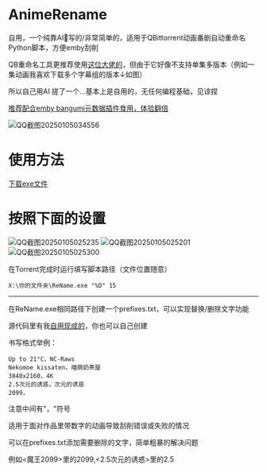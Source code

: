 # AnimeRename
自用，一个纯靠AI🤖写的/非常简单的，适用于QBittorrent动画番剧自动重命名Python脚本，方便emby刮削

QB重命名工具更推荐使用[这位大佬的](https://github.com/Nriver/Episode-ReName)，但由于它好像不支持单集多版本（例如一集动画我喜欢下载多个字幕组的版本↓如图）

所以自己用AI 搓了一个...基本上是自用的，无任何编程基础，见谅捏

[推荐配合emby bangumi元数据插件食用，体验翻倍](https://github.com/kookxiang/jellyfin-plugin-bangumi)

![QQ截图20250105034556](https://github.com/user-attachments/assets/68c984da-15f6-411d-b22c-ca842af95015)
# 使用方法
[下载exe文件](https://github.com/ikemenrourou/AnimeRename/releases)
# 按照下面的设置
![QQ截图20250105025235](https://github.com/user-attachments/assets/7f0e4a31-63c6-42e2-8d80-bd77c5522fdc)
![QQ截图20250105025201](https://github.com/user-attachments/assets/05be9d1f-49f0-4221-a23b-c9f3abb5445a)
![QQ截图20250105025300](https://github.com/user-attachments/assets/aa737f6a-3843-4e9d-945d-8842c849e12a)



在Torrent完成时运行填写脚本路径（文件位置随意）
```
X:\你的文件夹\ReName.exe "%D" 15
```
---
在ReName.exe相同路径下创建一个prefixes.txt，可以实现替换/删除文字功能

源代码里有我[自用现成的](https://github.com/ikemenrourou/AnimeRename/blob/main/prefixes.txt)，你也可以自己创建

书写格式举例：
```
Up to 21°C，NC-Raws
Nekomoe kissaten，喵萌奶茶屋
3840x2160，4K
2.5次元的诱惑，次元的诱惑
2099，
```
注意中间有"，"符号

适用于面对作品里带数字的动画导致刮削错误或失败的情况

可以在prefixes.txt添加需要删除的文字，简单粗暴的解决问题

例如<魔王2099>里的2099,<2.5次元的诱惑>里的2.5

